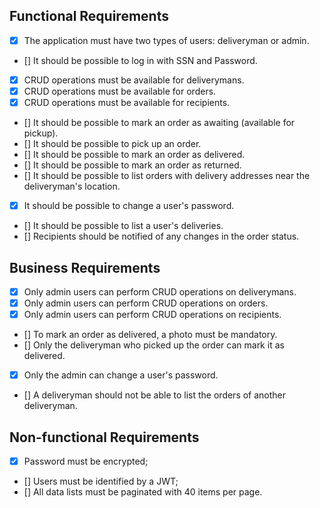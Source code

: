 ## Functional Requirements
 - [x] The application must have two types of users: deliveryman or admin.
 - [] It should be possible to log in with SSN and Password.
 - [x] CRUD operations must be available for deliverymans.
 - [x] CRUD operations must be available for orders.
 - [x] CRUD operations must be available for recipients.
 - [] It should be possible to mark an order as awaiting (available for pickup).
 - [] It should be possible to pick up an order.
 - [] It should be possible to mark an order as delivered.
 - [] It should be possible to mark an order as returned.
 - [] It should be possible to list orders with delivery addresses near the deliveryman's location.
 - [x] It should be possible to change a user's password.
 - [] It should be possible to list a user's deliveries.
 - [] Recipients should be notified of any changes in the order status.


## Business Requirements
 - [x] Only admin users can perform CRUD operations on deliverymans.
 - [x] Only admin users can perform CRUD operations on orders.
 - [x] Only admin users can perform CRUD operations on recipients.
 - [] To mark an order as delivered, a photo must be mandatory.
 - [] Only the deliveryman who picked up the order can mark it as delivered.
 - [x] Only the admin can change a user's password.
 - [] A deliveryman should not be able to list the orders of another deliveryman.

 ## Non-functional Requirements
- [x] Password must be encrypted;
- [] Users must be identified by a JWT;
- [] All data lists must be paginated with 40 items per page.